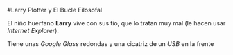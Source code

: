 #Larry Plotter y El Bucle Filosofal

El niño huerfano **Larry** vive con sus tio, que lo tratan muy mal
(le hacen usar *Internet Explorer*).

Tiene unas *Google Glass* redondas y una cicatriz de un *USB* en la frente
